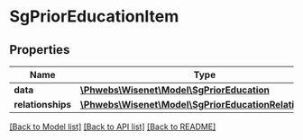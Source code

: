 # SgPriorEducationItem

## Properties
Name | Type | Description | Notes
------------ | ------------- | ------------- | -------------
**data** | [**\Phwebs\Wisenet\Model\SgPriorEducation**](SgPriorEducation.md) |  | [optional] 
**relationships** | [**\Phwebs\Wisenet\Model\SgPriorEducationRelationships**](SgPriorEducationRelationships.md) |  | [optional] 

[[Back to Model list]](../../README.md#documentation-for-models) [[Back to API list]](../../README.md#documentation-for-api-endpoints) [[Back to README]](../../README.md)

